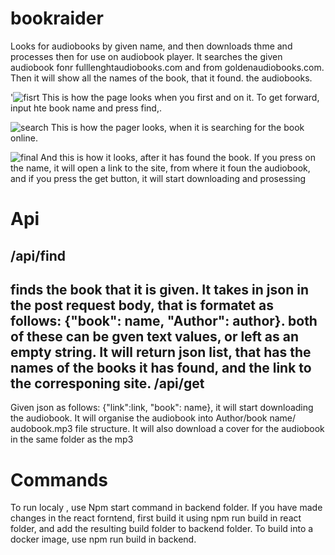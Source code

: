 # bookraider
Looks for audiobooks by given name, and then downloads thme and processes then for use on audiobook player.
It searches the given audiobook fonr fulllenghtaudiobooks.com and from goldenaudiobooks.com. Then it will show all the names of the book, that it found. the audiobooks.

'![fisrt](https://user-images.githubusercontent.com/47357440/215519791-b4d5de7f-6221-4d9e-984f-9b01524cb29d.png)
This is how the page looks when you first and on it. To get forward, input hte book name and press find,.

![search](https://user-images.githubusercontent.com/47357440/215519844-2d0dca29-83db-4049-af9d-3fb184d6fa27.png)
This is how the pager looks, when it is searching for the book online.

![final](https://user-images.githubusercontent.com/47357440/215519881-4c1586f2-40ca-48cf-9000-1b4a7fa226ff.png)
And this is how it looks, after it has found the book. If you press on the name, it will open a link to the site, from where it foun the audiobook, and if you press the get button, it will start downloading and prosessing 

# Api
/api/find 
-------------
finds the book that it is given. It takes in json in the post request body, that is formatet as follows: {"book": name, "Author": author}. both of these can be gven text values, or left as an empty string. It will return json list, that has the names of the books it has found, and the link to the corresponing site. 
/api/get
-------------
Given json as follows: {"link":link, "book": name}, it will start downloading the audiobook. It will organise the audiobook into Author/book name/ audobook.mp3 file structure. It will also download a cover for the audiobook in the same folder as the mp3

# Commands
To run localy , use Npm start command in backend folder. If you have made changes in the react forntend, first build it using npm run build in react folder, and add the resulting build folder to backend folder. To build into a docker image, use npm run build in backend.
